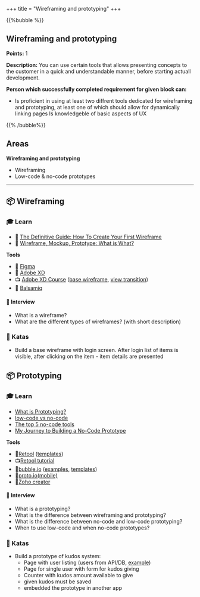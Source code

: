 +++
title = "Wireframing and prototyping"
+++

{{%bubble %}}

## Wireframing and prototyping

**Points:** 1

**Description:** You can use certain tools that allows presenting concepts to the customer in a quick and understandable manner, before starting actuall development.

**Person which successfully completed requirement for given block can:** 

- Is proficient in using at least two diffrent tools dedicated for wireframing and prototyping, at least one of which should allow for dynamically linking pages
Is knowledgeble of basic aspects of UX

{{% /bubble%}}

## Areas

**Wireframing and prototyping**

- Wireframing
- Low-code & no-code prototypes

---

## 📦 Wireframing

### 🎓 Learn

- 📗 [The Definitive Guide: How To Create Your First Wireframe](https://careerfoundry.com/en/blog/ux-design/how-to-create-your-first-wireframe/)
- 📗 [Wireframe, Mockup, Prototype: What is What?](https://uxplanet.org/wireframe-mockup-prototype-what-is-what-8cf2966e5a8b)
  
**Tools**  
- 📗 [Figma](https://www.figma.com/)
- 📗 [Adobe XD](https://www.adobe.com/pl/creativecloud/business/enterprise/how-to-wireframe-xd.html)
- 📺 [Adobe XD Course](https://www.youtube.com/watch?v=wNPoK1TT5cs&list=PLSOZBpgNzv42dFSo_JvBFNZPFn95UuafG) ([base wireframe](https://www.youtube.com/watch?v=wNPoK1TT5cs&list=PLSOZBpgNzv42dFSo_JvBFNZPFn95UuafG&index=15), [view transition](https://www.youtube.com/watch?v=E94Q4PNYkKo&list=PLSOZBpgNzv42dFSo_JvBFNZPFn95UuafG&index=24))
- 📙 [Balsamiq](https://balsamiq.com)

#### 🎤 Interview

- What is a wireframe?
- What are the different types of wireframes? (with short description)

### 📝 Katas

- Build a base wireframe with login screen. After login list of items is visible, after clicking on the item - item details are presented

## 📦 Prototyping

### 🎓 Learn
- [What is Prototyping?](https://www.interaction-design.org/literature/topics/prototyping)
- [low-code vs no-code](https://www.outsystems.com/blog/posts/low-code-vs-no-code/)
- [The top 5 no-code tools](https://blog.prototypr.io/the-top-5-no-code-tools-for-building-an-app-6b61c57a62a0)
- [My Journey to Building a No-Code Prototype](https://www.producthunt.com/stories/my-journey-to-building-a-no-code-prototype)

**Tools**
- 📗[Retool](https://retool.com/) ([templates](https://retool.com/templates/))
- 📺[Retool tutorial](https://www.youtube.com/playlist?list=PLqWdQFDVLADmCPoQLWJ0G137Z2zExXOGu)
- 📙[bubble.io](https://bubble.io/) ([examples](https://bubble.io/showcase), [templates](https://bubble.io/templates))
- 📙[proto.io(mobile)](https://proto.io/)
- 📙[Zoho creator](https://www.zoho.com/creator/)

#### 🎤 Interview

- What is a prototyping?
- What is the difference between wireframing and prototyping?
- What is the difference between no-code and low-code prototyping?
- When to use low-code and when no-code prototypes?

### 📝 Katas

- Build a prototype of kudos system:
    - Page with user listing (users from API/DB, [example](https://gist.githubusercontent.com/dawidholisz/e653f4abe2e2b9a60771e25bf2b9578f/raw/ca482232609945e676f7467a2724213f7c3323bc/users.json))
    - Page for single user with form for kudos giving
    - Counter with kudos amount available to give
    - given kudos must be saved
    - embedded the prototype in another app
